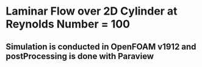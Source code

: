 # Laminar Flow over 2D Cylinder at Reynolds Number = 100 
## Simulation is conducted in OpenFOAM v1912 and postProcessing is done with Paraview
